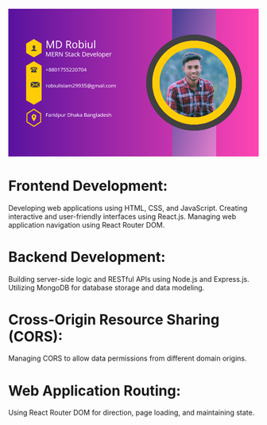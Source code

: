 

![Header](https://raw.githubusercontent.com/Robiul704/Robiul704/main/20231209_005523_0000.png)

# Frontend Development:

Developing web applications using HTML, CSS, and JavaScript.
Creating interactive and user-friendly interfaces using React.js.
Managing web application navigation using React Router DOM.

# Backend Development:

Building server-side logic and RESTful APIs using Node.js and Express.js.
Utilizing MongoDB for database storage and data modeling.

# Cross-Origin Resource Sharing (CORS):

Managing CORS to allow data permissions from different domain origins.

# Web Application Routing:

Using React Router DOM for direction, page loading, and maintaining state.

